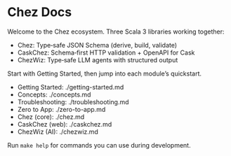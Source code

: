 # Chez Docs

Welcome to the Chez ecosystem. Three Scala 3 libraries working together:

- Chez: Type‑safe JSON Schema (derive, build, validate)
- CaskChez: Schema‑first HTTP validation + OpenAPI for Cask
- ChezWiz: Type‑safe LLM agents with structured output

Start with Getting Started, then jump into each module’s quickstart.

- Getting Started: ./getting-started.md
- Concepts: ./concepts.md
- Troubleshooting: ./troubleshooting.md
- Zero to App: ./zero-to-app.md
- Chez (core): ./chez.md
- CaskChez (web): ./caskchez.md
- ChezWiz (AI): ./chezwiz.md

Run `make help` for commands you can use during development.
